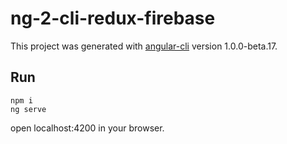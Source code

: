 # ng-2-cli-redux-firebase

This project was generated with [angular-cli](https://github.com/angular/angular-cli) version 1.0.0-beta.17.

## Run
```
npm i
ng serve
```

open localhost:4200 in your browser.
